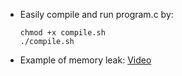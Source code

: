 - Easily compile and run program.c by:
  ```
  chmod +x compile.sh
  ./compile.sh
  ```
- Example of memory leak: [Video](https://youtu.be/lQCLAKfcYI4)